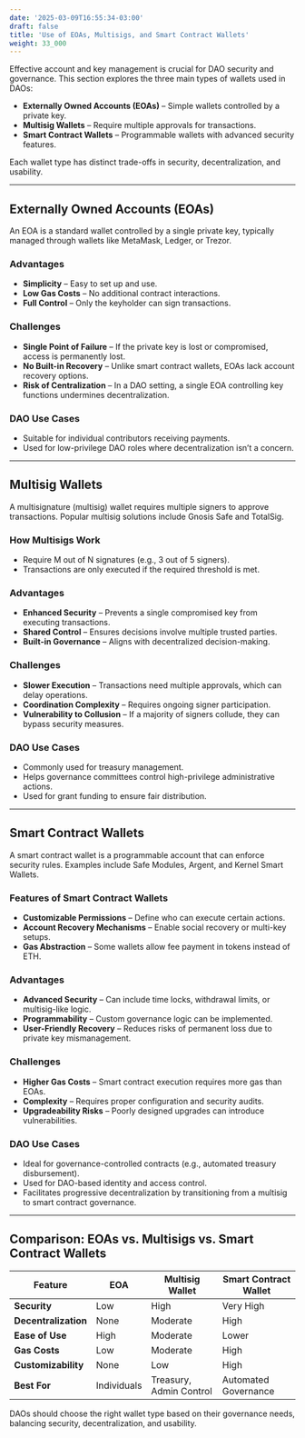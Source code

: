 ```yaml
---
date: '2025-03-09T16:55:34-03:00'
draft: false
title: 'Use of EOAs, Multisigs, and Smart Contract Wallets'
weight: 33_000
---
```


Effective account and key management is crucial for DAO security and governance. This section explores the three main types of wallets used in DAOs:  

- **Externally Owned Accounts (EOAs)** – Simple wallets controlled by a private key.  
- **Multisig Wallets** – Require multiple approvals for transactions.  
- **Smart Contract Wallets** – Programmable wallets with advanced security features.  

Each wallet type has distinct trade-offs in security, decentralization, and usability.  

---

## **Externally Owned Accounts (EOAs)**  

An EOA is a standard wallet controlled by a single private key, typically managed through wallets like MetaMask, Ledger, or Trezor.  

### **Advantages**  
- **Simplicity** – Easy to set up and use.  
- **Low Gas Costs** – No additional contract interactions.  
- **Full Control** – Only the keyholder can sign transactions.  

### **Challenges**  
- **Single Point of Failure** – If the private key is lost or compromised, access is permanently lost.  
- **No Built-in Recovery** – Unlike smart contract wallets, EOAs lack account recovery options.  
- **Risk of Centralization** – In a DAO setting, a single EOA controlling key functions undermines decentralization.  

### **DAO Use Cases**  
- Suitable for individual contributors receiving payments.  
- Used for low-privilege DAO roles where decentralization isn’t a concern.  

---

## **Multisig Wallets**  

A multisignature (multisig) wallet requires multiple signers to approve transactions. Popular multisig solutions include Gnosis Safe and TotalSig.  

### **How Multisigs Work**  
- Require M out of N signatures (e.g., 3 out of 5 signers).  
- Transactions are only executed if the required threshold is met.  

### **Advantages**  
- **Enhanced Security** – Prevents a single compromised key from executing transactions.  
- **Shared Control** – Ensures decisions involve multiple trusted parties.  
- **Built-in Governance** – Aligns with decentralized decision-making.  

### **Challenges**  
- **Slower Execution** – Transactions need multiple approvals, which can delay operations.  
- **Coordination Complexity** – Requires ongoing signer participation.  
- **Vulnerability to Collusion** – If a majority of signers collude, they can bypass security measures.  

### **DAO Use Cases**  
- Commonly used for treasury management.  
- Helps governance committees control high-privilege administrative actions.  
- Used for grant funding to ensure fair distribution.  

---

## **Smart Contract Wallets**  

A smart contract wallet is a programmable account that can enforce security rules. Examples include Safe Modules, Argent, and Kernel Smart Wallets.  

### **Features of Smart Contract Wallets**  
- **Customizable Permissions** – Define who can execute certain actions.  
- **Account Recovery Mechanisms** – Enable social recovery or multi-key setups.  
- **Gas Abstraction** – Some wallets allow fee payment in tokens instead of ETH.  

### **Advantages**  
- **Advanced Security** – Can include time locks, withdrawal limits, or multisig-like logic.  
- **Programmability** – Custom governance logic can be implemented.  
- **User-Friendly Recovery** – Reduces risks of permanent loss due to private key mismanagement.  

### **Challenges**  
- **Higher Gas Costs** – Smart contract execution requires more gas than EOAs.  
- **Complexity** – Requires proper configuration and security audits.  
- **Upgradeability Risks** – Poorly designed upgrades can introduce vulnerabilities.  

### **DAO Use Cases**  
- Ideal for governance-controlled contracts (e.g., automated treasury disbursement).  
- Used for DAO-based identity and access control.  
- Facilitates progressive decentralization by transitioning from a multisig to smart contract governance.  

---

## **Comparison: EOAs vs. Multisigs vs. Smart Contract Wallets**  

| **Feature**            | **EOA**  | **Multisig Wallet** | **Smart Contract Wallet** |
|-------------------|------|----------------|----------------------|
| **Security** | Low | High | Very High |
| **Decentralization** | None | Moderate | High |
| **Ease of Use** | High | Moderate | Lower |
| **Gas Costs** | Low | Moderate | High |
| **Customizability** | None | Low | High |
| **Best For** | Individuals | Treasury, Admin Control | Automated Governance |

DAOs should choose the right wallet type based on their governance needs, balancing security, decentralization, and usability.  

